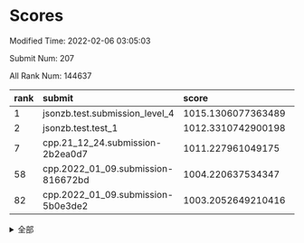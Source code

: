 # Scores

Modified Time: 2022-02-06 03:05:03

Submit Num: 207

All Rank Num: 144637

| rank |               submit               |       score        |       sigma        | pk_num |
| :--- | :--------------------------------- | :----------------- | :----------------- | :----- |
| 1    | jsonzb.test.submission_level_4     | 1015.1306077363489 | 0.8872173867354053 | 2795   |
| 2    | jsonzb.test.test_1                 | 1012.3310742900198 | 0.8114724414065458 | 2798   |
| 7    | cpp.21_12_24.submission-2b2ea0d7   | 1011.227961049175  | 0.7762741203464276 | 2798   |
| 58   | cpp.2022_01_09.submission-816672bd | 1004.220637534347  | 0.7132199735501719 | 2792   |
| 82   | cpp.2022_01_09.submission-5b0e3de2 | 1003.2052649210416 | 0.7090637168298444 | 2792   |


<details>
<summary>全部</summary>

| rank |                 submit                 |       score        |       sigma        | pk_num |
| :--- | :------------------------------------- | :----------------- | :----------------- | :----- |
| 1    | jsonzb.test.submission_level_4         | 1015.1306077363489 | 0.8872173867354053 | 2795   |
| 2    | jsonzb.test.test_1                     | 1012.3310742900198 | 0.8114724414065458 | 2798   |
| 3    | gobigger.level_3.submission_level_3_48 | 1012.0330425778886 | 0.7910319768704931 | 2797   |
| 4    | gobigger.level_3.submission_level_3_14 | 1011.9746980745773 | 0.7694071164440216 | 2788   |
| 5    | gobigger.level_3.submission_level_3_35 | 1011.7346712542487 | 0.7802934104327536 | 2789   |
| 6    | gobigger.level_3.submission_level_3_46 | 1011.6371077088563 | 0.7938729622312244 | 2790   |
| 7    | cpp.21_12_24.submission-2b2ea0d7       | 1011.227961049175  | 0.7762741203464276 | 2798   |
| 8    | gobigger.level_3.submission_level_3_6  | 1011.1627363796408 | 0.7470415321841891 | 2794   |
| 9    | gobigger.level_3.submission_level_3_36 | 1010.85532581008   | 0.7832796406568742 | 2797   |
| 10   | gobigger.level_3.submission_level_3_45 | 1010.8402245160584 | 0.7748579677517554 | 2798   |
| 11   | gobigger.level_3.submission_level_3_42 | 1010.8125385331566 | 0.7731046541136752 | 2796   |
| 12   | gobigger.level_3.submission_level_3_40 | 1010.6973018294659 | 0.758234773156245  | 2796   |
| 13   | gobigger.level_3.submission_level_3_12 | 1010.5034860656995 | 0.7728250997711077 | 2790   |
| 14   | gobigger.level_3.submission_level_3_2  | 1010.4367930092152 | 0.7651154928316297 | 2798   |
| 15   | gobigger.level_3.submission_level_3_4  | 1010.4212286249538 | 0.7588864739206345 | 2795   |
| 16   | gobigger.level_3.submission_level_3_39 | 1010.3998111649385 | 0.7519182234226818 | 2795   |
| 17   | gobigger.level_3.submission_level_3_43 | 1010.2854193074194 | 0.7616598248571687 | 2799   |
| 18   | gobigger.level_3.submission_level_3_21 | 1010.2071001682334 | 0.7622192269815757 | 2795   |
| 19   | gobigger.level_3.submission_level_3_33 | 1010.0226384983517 | 0.7463850380904701 | 2792   |
| 20   | gobigger.level_3.submission_level_3_44 | 1010.0075798725148 | 0.7773701120503981 | 2787   |
| 21   | gobigger.level_3.submission_level_3_28 | 1009.8921059751323 | 0.7575726050171173 | 2798   |
| 22   | gobigger.level_3.submission_level_3_8  | 1009.8794786464154 | 0.7485253647850197 | 2800   |
| 23   | gobigger.level_3.submission_level_3_15 | 1009.8333584061468 | 0.7661773891118617 | 2794   |
| 24   | gobigger.level_3.submission_level_3_38 | 1009.8275527061248 | 0.7437486143146338 | 2797   |
| 25   | gobigger.level_3.submission_level_3_49 | 1009.7777674817703 | 0.7596865357760022 | 2801   |
| 26   | gobigger.level_3.submission_level_3_10 | 1009.6838517878607 | 0.745506489316663  | 2796   |
| 27   | gobigger.level_3.submission_level_3_13 | 1009.6136313495751 | 0.7584476685631778 | 2789   |
| 28   | gobigger.level_3.submission_level_3_5  | 1009.6096427852459 | 0.7541929243762722 | 2797   |
| 29   | gobigger.level_3.submission_level_3_17 | 1009.6057229811356 | 0.736186617535269  | 2798   |
| 30   | gobigger.level_3.submission_level_3_11 | 1009.5332516234714 | 0.7510487662098941 | 2794   |
| 31   | gobigger.level_3.submission_level_3_29 | 1009.5302953092609 | 0.7423791618642631 | 2797   |
| 32   | gobigger.level_3.submission_level_3_47 | 1009.5115954219352 | 0.7420118149182928 | 2799   |
| 33   | gobigger.level_3.submission_level_3_1  | 1009.5088727616719 | 0.7455718733108131 | 2794   |
| 34   | gobigger.level_3.submission_level_3_16 | 1009.5085949170323 | 0.7458229449723695 | 2793   |
| 35   | gobigger.level_3.submission_level_3_37 | 1009.4967265772935 | 0.7451497723745906 | 2799   |
| 36   | gobigger.level_3.submission_level_3_0  | 1009.4943493090242 | 0.7536831990044447 | 2790   |
| 37   | gobigger.level_3.submission_level_3_18 | 1009.4791973541261 | 0.7545612232329404 | 2795   |
| 38   | gobigger.level_3.submission_level_3_41 | 1009.4528040199806 | 0.740270230009315  | 2797   |
| 39   | gobigger.level_3.submission_level_3_34 | 1009.4382618819735 | 0.7483564207541286 | 2795   |
| 40   | gobigger.level_3.submission_level_3_25 | 1009.372963245503  | 0.7575898696419322 | 2794   |
| 41   | gobigger.level_3.submission_level_3_22 | 1009.3354876822659 | 0.773467572218617  | 2796   |
| 42   | gobigger.level_3.submission_level_3_32 | 1009.3304045299205 | 0.7566542666245031 | 2794   |
| 43   | gobigger.level_3.submission_level_3_24 | 1009.3248522760509 | 0.7454434266035354 | 2794   |
| 44   | gobigger.level_3.submission_level_3_20 | 1009.3161082165187 | 0.7601365743994315 | 2796   |
| 45   | gobigger.level_3.submission_level_3_7  | 1009.1956224662804 | 0.7401041412624683 | 2791   |
| 46   | gobigger.level_3.submission_level_3_19 | 1009.1392752237982 | 0.7417308009873539 | 2789   |
| 47   | gobigger.level_3.submission_level_3_9  | 1009.1348604946578 | 0.7401659267082056 | 2790   |
| 48   | gobigger.level_3.submission_level_3_27 | 1009.1038135832866 | 0.75727219909702   | 2799   |
| 49   | gobigger.level_3.submission_level_3_30 | 1009.0118395142505 | 0.7507618492228019 | 2795   |
| 50   | gobigger.level_3.submission_level_3_23 | 1009.0057163138434 | 0.7453512698778803 | 2792   |
| 51   | gobigger.level_3.submission_level_3_26 | 1008.9717214620832 | 0.7437804403983815 | 2792   |
| 52   | gobigger.level_3.submission_level_3_3  | 1008.2736725998653 | 0.7332553929167454 | 2798   |
| 53   | gobigger.level_3.submission_level_3_31 | 1007.3942262739574 | 0.7529409761978572 | 2794   |
| 54   | gobigger.level_1.submission_level_1_22 | 1004.6667962558546 | 0.7236295620798058 | 2793   |
| 55   | gobigger.level_1.submission_level_1_47 | 1004.5283221789413 | 0.7110470128642603 | 2793   |
| 56   | gobigger.level_1.submission_level_1_12 | 1004.4749846012002 | 0.721213708816116  | 2789   |
| 57   | gobigger.level_1.submission_level_1_15 | 1004.2519957482483 | 0.7026435730965052 | 2798   |
| 58   | cpp.2022_01_09.submission-816672bd     | 1004.220637534347  | 0.7132199735501719 | 2792   |
| 59   | gobigger.level_1.submission_level_1_24 | 1004.188925616687  | 0.7222947651250916 | 2799   |
| 60   | gobigger.level_1.submission_level_1_3  | 1004.0636887815002 | 0.7113359777733949 | 2799   |
| 61   | gobigger.level_1.submission_level_1_44 | 1004.0399622642789 | 0.7198088108982028 | 2795   |
| 62   | gobigger.level_1.submission_level_1_14 | 1003.9897772034851 | 0.7270232814441993 | 2791   |
| 63   | gobigger.level_1.submission_level_1_27 | 1003.9389054390614 | 0.718255136884785  | 2792   |
| 64   | gobigger.level_1.submission_level_1_6  | 1003.9112226549408 | 0.7114065631286787 | 2796   |
| 65   | gobigger.level_1.submission_level_1_2  | 1003.7737697228973 | 0.7170549437743203 | 2799   |
| 66   | gobigger.level_1.submission_level_1_21 | 1003.7308764245245 | 0.7099607165506744 | 2793   |
| 67   | gobigger.level_1.submission_level_1_5  | 1003.6275757901625 | 0.7195688512185947 | 2797   |
| 68   | gobigger.level_1.submission_level_1_11 | 1003.6226321025925 | 0.7295698755368166 | 2795   |
| 69   | gobigger.level_1.submission_level_1_41 | 1003.5579514607948 | 0.73162848454238   | 2795   |
| 70   | gobigger.level_1.submission_level_1_8  | 1003.5403222847523 | 0.7146352666426872 | 2795   |
| 71   | gobigger.level_1.submission_level_1_1  | 1003.5226125429259 | 0.7195044680376599 | 2795   |
| 72   | gobigger.level_1.submission_level_1_9  | 1003.4847146656541 | 0.7242160863098587 | 2797   |
| 73   | gobigger.level_1.submission_level_1_37 | 1003.45322870564   | 0.7210308658917226 | 2796   |
| 74   | gobigger.level_1.submission_level_1_33 | 1003.4404651406496 | 0.7312246046325507 | 2791   |
| 75   | gobigger.level_1.submission_level_1_40 | 1003.4304261654291 | 0.7236907309427397 | 2792   |
| 76   | gobigger.level_1.submission_level_1_49 | 1003.4198444538747 | 0.7179537183253103 | 2797   |
| 77   | gobigger.level_1.submission_level_1_29 | 1003.3881328457577 | 0.7243385270860561 | 2793   |
| 78   | gobigger.level_1.submission_level_1_7  | 1003.315526055999  | 0.7135663675327079 | 2792   |
| 79   | gobigger.level_1.submission_level_1_17 | 1003.3106894386594 | 0.7169260438687545 | 2793   |
| 80   | gobigger.level_1.submission_level_1_26 | 1003.2896609071599 | 0.7184410038402815 | 2795   |
| 81   | gobigger.level_1.submission_level_1_43 | 1003.2416778151783 | 0.7210242158785234 | 2799   |
| 82   | cpp.2022_01_09.submission-5b0e3de2     | 1003.2052649210416 | 0.7090637168298444 | 2792   |
| 83   | gobigger.level_1.submission_level_1_31 | 1003.1720013625189 | 0.7265319135234947 | 2796   |
| 84   | gobigger.level_1.submission_level_1_38 | 1003.0776652649366 | 0.7270742883842701 | 2793   |
| 85   | gobigger.level_1.submission_level_1_34 | 1003.0688646047156 | 0.703041255816929  | 2791   |
| 86   | gobigger.level_1.submission_level_1_39 | 1003.0466971617052 | 0.7104539097833549 | 2796   |
| 87   | gobigger.level_1.submission_level_1_42 | 1003.007269807993  | 0.7139887296753792 | 2801   |
| 88   | gobigger.level_1.submission_level_1_32 | 1002.8379120479109 | 0.7125045897682211 | 2796   |
| 89   | gobigger.level_1.submission_level_1_19 | 1002.8183374020613 | 0.7175788999047299 | 2787   |
| 90   | gobigger.level_1.submission_level_1_30 | 1002.8092958957398 | 0.7188678773651684 | 2794   |
| 91   | gobigger.level_1.submission_level_1_35 | 1002.8025847329794 | 0.7103527331194083 | 2794   |
| 92   | gobigger.level_1.submission_level_1_0  | 1002.787518333739  | 0.7132348436455553 | 2790   |
| 93   | gobigger.level_1.submission_level_1_46 | 1002.7206852098504 | 0.7199814225067606 | 2792   |
| 94   | gobigger.level_1.submission_level_1_28 | 1002.6788090650209 | 0.7131671148498071 | 2798   |
| 95   | gobigger.level_1.submission_level_1_23 | 1002.5839768050171 | 0.7059442805805594 | 2794   |
| 96   | gobigger.level_1.submission_level_1_45 | 1002.2809001011162 | 0.7143568673983264 | 2796   |
| 97   | gobigger.level_1.submission_level_1_16 | 1002.2779576401875 | 0.7106065891782685 | 2797   |
| 98   | gobigger.level_1.submission_level_1_13 | 1002.1818625255767 | 0.7077415291610759 | 2797   |
| 99   | gobigger.level_1.submission_level_1_4  | 1002.1445227365525 | 0.7151438039936221 | 2793   |
| 100  | gobigger.level_1.submission_level_1_18 | 1002.1319428138916 | 0.708012523405241  | 2801   |
| 101  | gobigger.level_1.submission_level_1_48 | 1002.0483010040427 | 0.7074147369592955 | 2801   |
| 102  | gobigger.level_1.submission_level_1_36 | 1002.0307314692095 | 0.710372418492213  | 2801   |
| 103  | gobigger.level_1.submission_level_1_25 | 1001.9128502268434 | 0.7144489808321104 | 2798   |
| 104  | gobigger.level_1.submission_level_1_10 | 1001.7497679097045 | 0.7086572470722358 | 2794   |
| 105  | gobigger.level_1.submission_level_1_20 | 1001.3311890930886 | 0.7071803696575987 | 2794   |
| 106  | gobigger.random.submission_random_24   | 997.1364857195657  | 0.7123382977040585 | 2793   |
| 107  | gobigger.random.submission_random_25   | 997.0670197380642  | 0.6959340529994581 | 2800   |
| 108  | gobigger.random.submission_random_23   | 997.0484140684221  | 0.6920489432762981 | 2797   |
| 109  | gobigger.random.submission_random_46   | 997.0393137817186  | 0.7220596548452429 | 2798   |
| 110  | gobigger.random.submission_random_37   | 996.957090629624   | 0.7027337182997009 | 2795   |
| 111  | gobigger.random.submission_random_6    | 996.8930932918614  | 0.7063181906829379 | 2796   |
| 112  | gobigger.random.submission_random_20   | 996.7582755087694  | 0.6980321862798422 | 2791   |
| 113  | gobigger.random.submission_random_41   | 996.6099072623621  | 0.7084778062042572 | 2797   |
| 114  | gobigger.random.submission_random_42   | 996.5834699754512  | 0.7027361015665953 | 2793   |
| 115  | gobigger.random.submission_random_48   | 996.582991860837   | 0.7045875192287878 | 2791   |
| 116  | gobigger.random.submission_random_32   | 996.5438020305461  | 0.7102731554973277 | 2792   |
| 117  | gobigger.random.submission_random_29   | 996.5144203582169  | 0.7118260170854601 | 2793   |
| 118  | gobigger.random.submission_random_18   | 996.4507935765131  | 0.7053319716443941 | 2793   |
| 119  | gobigger.random.submission_random_14   | 996.4451826539569  | 0.7171127340814059 | 2794   |
| 120  | gobigger.random.submission_random_9    | 996.4348385623771  | 0.699552299550228  | 2796   |
| 121  | gobigger.random.submission_random_16   | 996.4071187597207  | 0.7205094623572416 | 2797   |
| 122  | gobigger.random.submission_random_28   | 996.4029233282359  | 0.709134126143081  | 2790   |
| 123  | gobigger.random.submission_random_22   | 996.3955390471466  | 0.7053714258582798 | 2793   |
| 124  | gobigger.random.submission_random_12   | 996.2367300892823  | 0.6984256596689938 | 2801   |
| 125  | gobigger.random.submission_random_0    | 996.1882056481477  | 0.7055635451059611 | 2797   |
| 126  | gobigger.random.submission_random_8    | 996.1864628291171  | 0.7133798882563255 | 2794   |
| 127  | gobigger.random.submission_random_17   | 996.0757864799331  | 0.7138817655194191 | 2795   |
| 128  | gobigger.random.submission_random_27   | 996.075004203522   | 0.7069195743069152 | 2797   |
| 129  | gobigger.random.submission_random_44   | 996.0621933304128  | 0.7046248213133874 | 2798   |
| 130  | gobigger.random.submission_random_35   | 996.0478923208123  | 0.7068186780155277 | 2796   |
| 131  | gobigger.random.submission_random_45   | 996.0413310026771  | 0.7154215138581133 | 2794   |
| 132  | gobigger.random.submission_random_3    | 996.0122922802697  | 0.7165845619739611 | 2798   |
| 133  | gobigger.random.submission_random_15   | 996.0118975468412  | 0.7092969377230234 | 2793   |
| 134  | gobigger.random.submission_random_2    | 995.9266444720744  | 0.7117753950774444 | 2796   |
| 135  | gobigger.random.submission_random_21   | 995.9192599946008  | 0.7261340034267463 | 2794   |
| 136  | gobigger.random.submission_random_5    | 995.8311204407845  | 0.7117411515172446 | 2799   |
| 137  | gobigger.random.submission_random_19   | 995.8275014724903  | 0.7124338204251688 | 2799   |
| 138  | gobigger.random.submission_random_34   | 995.7328299929732  | 0.7116511652975545 | 2797   |
| 139  | gobigger.random.submission_random_39   | 995.6569151127904  | 0.7109382497146536 | 2795   |
| 140  | gobigger.random.submission_random_38   | 995.6163077631775  | 0.6971521429339362 | 2800   |
| 141  | gobigger.random.submission_random_1    | 995.5975996815205  | 0.7167188280969052 | 2790   |
| 142  | gobigger.random.submission_random_26   | 995.5483636897748  | 0.7055605116922953 | 2794   |
| 143  | gobigger.random.submission_random_47   | 995.5222003712007  | 0.723097255887594  | 2799   |
| 144  | gobigger.random.submission_random_36   | 995.4845828961836  | 0.7230097579088938 | 2790   |
| 145  | gobigger.random.submission_random_49   | 995.477264409965   | 0.7118609700554241 | 2795   |
| 146  | gobigger.random.submission_random_7    | 995.4114968058234  | 0.7095858375451054 | 2797   |
| 147  | gobigger.random.submission_random_11   | 995.3430388299562  | 0.7098043179853425 | 2796   |
| 148  | gobigger.random.submission_random_31   | 995.2969712443252  | 0.7114344255205295 | 2793   |
| 149  | gobigger.random.submission_random_40   | 995.292601763313   | 0.7161495338023766 | 2792   |
| 150  | gobigger.random.submission_random_33   | 995.2659097837484  | 0.712806756632695  | 2793   |
| 151  | gobigger.random.submission_random_10   | 995.2385697328984  | 0.7052118671107137 | 2797   |
| 152  | gobigger.random.submission_random_4    | 995.2329009665335  | 0.7064677039078101 | 2793   |
| 153  | gobigger.random.submission_random_30   | 995.1128901207051  | 0.6969008920771702 | 2792   |
| 154  | gobigger.random.submission_random_13   | 994.979307924347   | 0.7259995329194735 | 2798   |
| 155  | gobigger.random.submission_random_43   | 994.8964054759914  | 0.724317838393921  | 2796   |
| 156  | gobigger.level_2.submission_level_2_24 | 994.7073468545108  | 0.7364623163144967 | 2793   |
| 157  | gobigger.level_2.submission_level_2_16 | 993.6833032542808  | 0.7272679301150943 | 2795   |
| 158  | gobigger.level_2.submission_level_2_17 | 993.655827158942   | 0.7377776994631968 | 2793   |
| 159  | gobigger.level_2.submission_level_2_13 | 993.5784553871171  | 0.7454907352096573 | 2802   |
| 160  | gobigger.level_2.submission_level_2_41 | 993.467092180425   | 0.7394195575182232 | 2798   |
| 161  | gobigger.level_2.submission_level_2_46 | 993.458443887462   | 0.7241647599415446 | 2798   |
| 162  | gobigger.level_2.submission_level_2_26 | 993.309842682647   | 0.7211642320897641 | 2794   |
| 163  | gobigger.level_2.submission_level_2_27 | 993.2677978180188  | 0.7502221653964275 | 2801   |
| 164  | gobigger.level_2.submission_level_2_19 | 993.1726048931948  | 0.7469142730886124 | 2789   |
| 165  | gobigger.level_2.submission_level_2_7  | 993.1469447669973  | 0.7331432416897135 | 2795   |
| 166  | gobigger.level_2.submission_level_2_23 | 993.1390062323387  | 0.7389013880631775 | 2794   |
| 167  | gobigger.level_2.submission_level_2_38 | 993.1272156518237  | 0.7548914803198339 | 2798   |
| 168  | gobigger.level_2.submission_level_2_9  | 992.9550737067457  | 0.7231881047004142 | 2799   |
| 169  | gobigger.level_2.submission_level_2_22 | 992.9171662798735  | 0.7421524061624339 | 2796   |
| 170  | gobigger.level_2.submission_level_2_10 | 992.7303717845236  | 0.7233240168387769 | 2797   |
| 171  | gobigger.level_2.submission_level_2_6  | 992.6949622432531  | 0.7335871115825682 | 2794   |
| 172  | gobigger.level_2.submission_level_2_35 | 992.5690929980417  | 0.7345124709678406 | 2797   |
| 173  | gobigger.level_2.submission_level_2_25 | 992.507552824054   | 0.7604018109048437 | 2793   |
| 174  | gobigger.level_2.submission_level_2_37 | 992.4760250851878  | 0.7574412414003033 | 2793   |
| 175  | gobigger.level_2.submission_level_2_36 | 992.3668957144981  | 0.7427012740631321 | 2789   |
| 176  | gobigger.level_2.submission_level_2_12 | 992.3351401001197  | 0.7373594642936859 | 2795   |
| 177  | gobigger.level_2.submission_level_2_43 | 992.2660530264933  | 0.7379610284079738 | 2794   |
| 178  | gobigger.level_2.submission_level_2_34 | 992.256503979853   | 0.7406983042920944 | 2796   |
| 179  | gobigger.level_2.submission_level_2_42 | 992.193603427268   | 0.7457766284031768 | 2792   |
| 180  | gobigger.level_2.submission_level_2_30 | 992.1902905845728  | 0.743840568524792  | 2796   |
| 181  | gobigger.level_2.submission_level_2_2  | 992.1640585972996  | 0.7634722666679287 | 2799   |
| 182  | gobigger.level_2.submission_level_2_45 | 992.1602921711411  | 0.7481947982484392 | 2795   |
| 183  | gobigger.level_2.submission_level_2_14 | 992.1227721836403  | 0.7420852798591212 | 2797   |
| 184  | gobigger.level_2.submission_level_2_11 | 992.119845101719   | 0.7259828497531599 | 2788   |
| 185  | gobigger.level_2.submission_level_2_48 | 992.1057089408822  | 0.7375514938046135 | 2796   |
| 186  | gobigger.level_2.submission_level_2_4  | 992.0930049771272  | 0.7554452677988237 | 2790   |
| 187  | gobigger.level_2.submission_level_2_40 | 991.9541656098751  | 0.7471504793108293 | 2792   |
| 188  | gobigger.level_2.submission_level_2_1  | 991.9187618660075  | 0.7363282508698598 | 2796   |
| 189  | gobigger.level_2.submission_level_2_44 | 991.6983668852574  | 0.7341131448250976 | 2797   |
| 190  | gobigger.level_2.submission_level_2_31 | 991.5971863575849  | 0.7519122468483049 | 2796   |
| 191  | gobigger.level_2.submission_level_2_33 | 991.5091793848226  | 0.7554742215859463 | 2791   |
| 192  | gobigger.level_2.submission_level_2_39 | 991.4471152629344  | 0.7616101907789049 | 2793   |
| 193  | gobigger.level_2.submission_level_2_49 | 991.2915338072564  | 0.7504837209322407 | 2793   |
| 194  | gobigger.level_2.submission_level_2_0  | 991.2614761160444  | 0.7641935938296686 | 2790   |
| 195  | gobigger.level_2.submission_level_2_32 | 991.2253933225479  | 0.7556246304436748 | 2793   |
| 196  | gobigger.level_2.submission_level_2_20 | 991.0663600519141  | 0.7335852862159316 | 2794   |
| 197  | gobigger.level_2.submission_level_2_15 | 991.0509117265228  | 0.7897120278197852 | 2799   |
| 198  | gobigger.level_2.submission_level_2_21 | 991.0385435737227  | 0.7693231220015309 | 2799   |
| 199  | gobigger.level_2.submission_level_2_28 | 990.9152543088672  | 0.7510289836810842 | 2793   |
| 200  | gobigger.level_2.submission_level_2_18 | 990.8937552988746  | 0.7672689594275852 | 2799   |
| 201  | gobigger.level_2.submission_level_2_47 | 990.8445221859088  | 0.7685793832106205 | 2796   |
| 202  | gobigger.level_2.submission_level_2_29 | 990.8202641084629  | 0.7478074424829343 | 2794   |
| 203  | gobigger.level_2.submission_level_2_8  | 990.6490417506756  | 0.7751035071273477 | 2793   |
| 204  | gobigger.level_2.submission_level_2_3  | 989.8469726326856  | 0.7736952152398765 | 2795   |
| 205  | gobigger.level_2.submission_level_2_5  | 989.4859312756113  | 0.7999605115534074 | 2797   |
| 206  | gobigger.none.submission_none_0        | 976.6382153505492  | 1.40940901746685   | 2794   |
| 207  | gobigger.none.submission_none_1        | 974.1239253063442  | 1.6135516836989179 | 2793   |

</details>